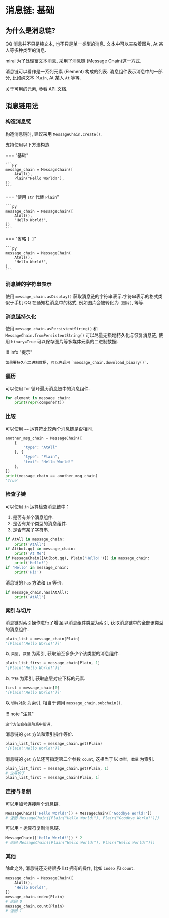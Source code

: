 # 消息链: 基础

## 为什么是消息链?

QQ 消息并不只是纯文本, 也不只是单一类型的消息. 文本中可以夹杂着图片, At 某人等多种类型的消息.

mirai 为了处理富文本消息, 采用了消息链 (Message Chain)这一方式.

消息链可以看作是一系列元素 (Element) 构成的列表. 消息组件表示消息中的一部分, 比如纯文本 `Plain`, At 某人 `At` 等等.

关于可用的元素, 参看 [API 文档](https://graiaproject.github.io/Ariadne/message/element.html).

## 消息链用法

### 构造消息链

构造消息链时, 建议采用 `MessageChain.create()`.

支持使用以下方法构造.

=== "基础"

    ```py
    message_chain = MessageChain([
        AtAll(),
        Plain("Hello World!"),
    ])
    ```

=== "使用 `str` 代替 `Plain`"

    ```py
    message_chain = MessageChain([
        AtAll(),
        "Hello World!",
    ])
    ```

=== "省略 `[ ]`"

    ```py
    message_chain = MessageChain(
        AtAll(),
        "Hello World!",
    )
    ```

### 消息链的字符串表示

使用 `message_chain.asDisplay()` 获取消息链的字符串表示.字符串表示的格式类似于手机 QQ 在通知栏消息中的格式, 例如图片会被转化为 `[图片]`, 等等.

### 消息链持久化

使用 `message_chain.asPersistentString()` 和 `MessageChain.fromPersistentString()` 可以尽量无损地持久化与恢复消息链,
使用 `binary=True` 可以保存图片等多媒体元素的二进制数据.

!!! info "提示"

    如果要持久化二进制数据, 可以先调用 `message_chain.download_binary()`.

### 遍历

可以使用 for 循环遍历消息链中的消息组件.

```py
for element in message_chain:
    print(repr(component))
```

### 比较

可以使用 `==` 运算符比较两个消息链是否相同.

```py
another_msg_chain = MessageChain([
    {
        "type": "AtAll"
    }, {
        "type": "Plain",
        "text": "Hello World!"
    },
])
print(message_chain == another_msg_chain)
'True'
```

### 检查子链

可以使用 `in` 运算检查消息链中：

1. 是否有某个消息组件.
2. 是否有某个类型的消息组件.
3. 是否有某子字符串.

```py
if AtAll in message_chain:
    print('AtAll')
if At(bot.qq) in message_chain:
    print('At Me')
if MessageChain([At(bot.qq), Plain('Hello!')]) in message_chain:
    print('Hello!')
if 'Hello' in message_chain:
    print('Hi!')
```

消息链的 `has` 方法和 `in` 等价.

```py
if message_chain.has(AtAll):
    print('AtAll')
```

### 索引与切片

消息链对索引操作进行了增强.以消息组件类型为索引, 获取消息链中的全部该类型的消息组件.

```py
plain_list = message_chain[Plain]
'[Plain("Hello World!")]'
```

以 `类型, 数量` 为索引, 获取前至多多少个该类型的消息组件.

```py
plain_list_first = message_chain[Plain, 1]
'[Plain("Hello World!")]'
```

以 `下标` 为索引, 获取底层对应下标的元素.

```py
first = message_chain[0]
'[Plain("Hello World!")]'
```

以 `切片对象` 为索引, 相当于调用 `message_chain.subchain()`.

!!! note "注意"

    这个方法会在进阶篇中细讲.

消息链的 `get` 方法和索引操作等价.

```py
plain_list_first = message_chain.get(Plain)
'[Plain("Hello World!")]'
```

消息链的 `get` 方法还可指定第二个参数 `count`, 这相当于以 `类型, 数量` 为索引.

```py
plain_list_first = message_chain.get(Plain, 1)
# 这等价于
plain_list_first = message_chain[Plain, 1]
```

### 连接与复制

可以用加号连接两个消息链.

```py
MessageChain(['Hello World!']) + MessageChain(['Goodbye World!'])
# 返回 MessageChain([Plain("Hello World!"), Plain("Goodbye World!")])
```

可以用 `*` 运算符复制消息链.

```py
MessageChain(['Hello World!']) * 2
# 返回 MessageChain([Plain("Hello World!"), Plain("Hello World!")])
```

### 其他

除此之外, 消息链还支持很多 list 拥有的操作, 比如 `index` 和 `count`.

```py
message_chain = MessageChain([
    AtAll(),
    "Hello World!",
])
message_chain.index(Plain)
# 返回 0
message_chain.count(Plain)
# 返回 1
```
